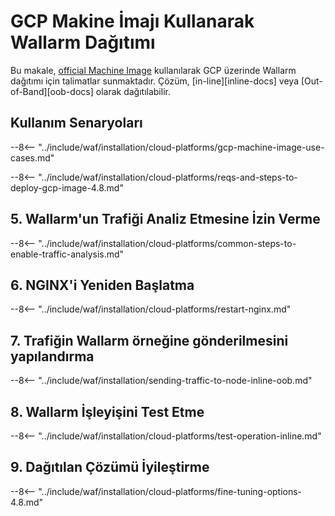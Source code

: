 # GCP Makine İmajı Kullanarak Wallarm Dağıtımı

Bu makale, [official Machine Image](https://console.cloud.google.com/launcher/details/wallarm-node-195710/wallarm-node) kullanılarak GCP üzerinde Wallarm dağıtımı için talimatlar sunmaktadır. Çözüm, [in-line][inline-docs] veya [Out-of-Band][oob-docs] olarak dağıtılabilir.

## Kullanım Senaryoları

--8<-- "../include/waf/installation/cloud-platforms/gcp-machine-image-use-cases.md"

--8<-- "../include/waf/installation/cloud-platforms/reqs-and-steps-to-deploy-gcp-image-4.8.md"

## 5. Wallarm'un Trafiği Analiz Etmesine İzin Verme

--8<-- "../include/waf/installation/cloud-platforms/common-steps-to-enable-traffic-analysis.md"

## 6. NGINX'i Yeniden Başlatma

--8<-- "../include/waf/installation/cloud-platforms/restart-nginx.md"

## 7. Trafiğin Wallarm örneğine gönderilmesini yapılandırma

--8<-- "../include/waf/installation/sending-traffic-to-node-inline-oob.md"

## 8. Wallarm İşleyişini Test Etme

--8<-- "../include/waf/installation/cloud-platforms/test-operation-inline.md"

## 9. Dağıtılan Çözümü İyileştirme

--8<-- "../include/waf/installation/cloud-platforms/fine-tuning-options-4.8.md"